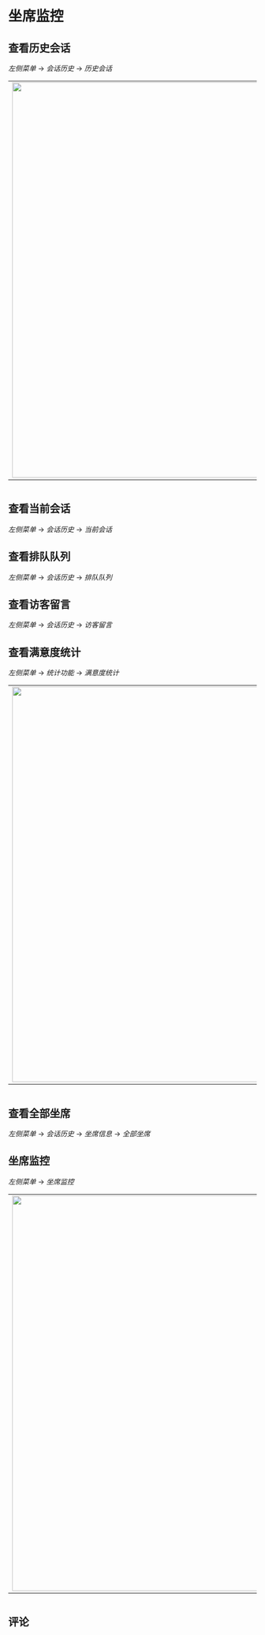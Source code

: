 # 坐席监控

## 查看历史会话

_左侧菜单_ -> _会话历史_ -> _历史会话_

<table class="image">
    <caption align="bottom"></caption>
    <tr>
        <td><img width="800" src="../../images/products/cosin/Picture59.png" alt="" /></td>
    </tr>
</table>

## 查看当前会话

_左侧菜单_ -> _会话历史_ -> _当前会话_

## 查看排队队列

_左侧菜单_ -> _会话历史_ -> _排队队列_

## 查看访客留言

_左侧菜单_ -> _会话历史_ -> _访客留言_

## 查看满意度统计

_左侧菜单_ -> _统计功能_ -> _满意度统计_

<table class="image">
    <caption align="bottom"></caption>
    <tr>
        <td><img width="800" src="../../images/products/cosin/Picture64.png" alt="" /></td>
    </tr>
</table>

## 查看全部坐席

_左侧菜单_ -> _会话历史_ -> _坐席信息_ -> _全部坐席_

## 坐席监控

_左侧菜单_ -> _坐席监控_

<table class="image">
    <caption align="bottom"></caption>
    <tr>
        <td><img width="800" src="../../images/products/cosin/Picture68.png" alt="" /></td>
    </tr>
</table>

## 评论

<script src="https://utteranc.es/client.js"
        repo="chatopera/docs"
        issue-term="pathname"
        label="Comment"
        theme="github-light"
        crossorigin="anonymous"
        async>
</script>
